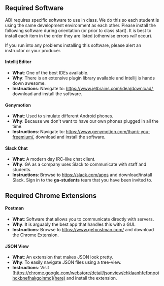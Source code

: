 

## Required Software

ADI requires specific software to use in class. We do this so each student is using the same development environment as each other. Please install the following software during orientation (or prior to class start). It is best to install each item in the order they are listed (otherwise errors *will* occur).

If you run into any problems installing this software, please alert an instructor or your producer.

#### Intellij Editor

* **What**: One of the best IDEs available.
* **Why**: There is an extensive plugin library available and Intellij is hands down awesome.
* **Instructions**: Navigate to: https://www.jetbrains.com/idea/download/, download and install the software.

#### Genymotion

* **What**: Used to simulate different Android phones.
* **Why**: Because we don't want to have our own phones plugged in all the time.
* **Instructions**: Navigate to: https://www.genymotion.com/thank-you-freemium/, download and install the software.

#### Slack Chat

* **What**: A modern day IRC-like chat client.
* **Why**: GA as a company uses Slack to communicate with staff and students.
* **Instructions**: Browse to https://slack.com/apps and download/install Slack. Sign in to the **ga-students** team that you have been invited to.

## Required Chrome Extensions

#### Postman

* **What**: Software that allows you to communicate directly with servers.
* **Why**: It is arguably the best app that handles this with a GUI.
* **Instructions**: Browse to https://www.getpostman.com/ and download the Chrome Extension.


#### JSON View

* **What**: An extension that makes JSON look pretty.
* **Why**: To easily navigate JSON files using a tree-view.
* **Instructions**: Visit [https://chrome.google.com/webstore/detail/jsonview/chklaanhfefbnpoihckbnefhakgolnmc](here) and install the extension.
